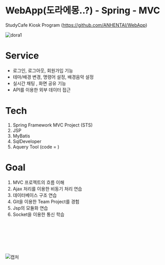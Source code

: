 
# WebApp(도라에몽..?) - Spring - MVC
StudyCafe Kiosk Program (https://github.com/ANHENTAI/WebApp)

![dora1](https://user-images.githubusercontent.com/88410343/143783340-ac1e9858-b397-4e36-9da7-c5fa50b652e9.png)


# Service
- 로그인, 로그아웃, 회원가입 기능
- 테마/배경 변경, 명령어 설정, 배경음악 설정 
- 실시간 채팅 , 화면 공유 기능
- API를 이용한 외부 데이터 접근

# Tech

1. Spring Framework MVC Project (STS)
2. JSP
3. MyBatis
4. SqlDeveloper
5. Aquery Tool (code = )

# Goal

1. MVC 프로젝트의 흐름 이해
2. Ajax 처리를 이용한 비동기 처리 연습
3. 데이터베이스 구조 연습
4. Git을 이용한 Team Project를 경험
5. Jsp의 모듈화 연습
6. Socket을 이용한 통신 학습

<br><br><br><br><br>



![캡처](https://user-images.githubusercontent.com/86466160/133598195-2efbfd7a-8234-46ac-ba8b-a5a4ea7d00b0.PNG)

